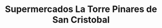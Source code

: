 ---
title: "Supermercados La Torre Pinares de San Cristobal"
url: /zona-8-mixco/supermercados-la-torre-pinares-de-san-cristobal/
shop: supermercado
---